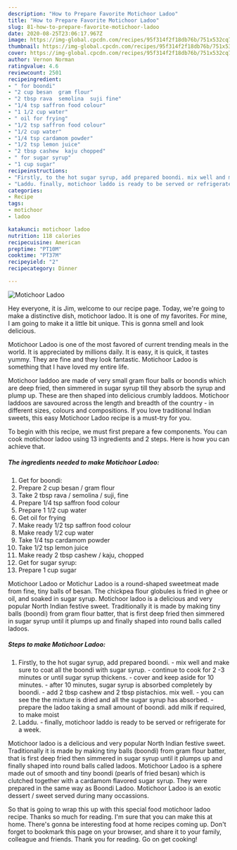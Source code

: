 ```yaml
---
description: "How to Prepare Favorite Motichoor Ladoo"
title: "How to Prepare Favorite Motichoor Ladoo"
slug: 81-how-to-prepare-favorite-motichoor-ladoo
date: 2020-08-25T23:06:17.967Z
image: https://img-global.cpcdn.com/recipes/95f314f2f18db76b/751x532cq70/motichoor-ladoo-recipe-main-photo.jpg
thumbnail: https://img-global.cpcdn.com/recipes/95f314f2f18db76b/751x532cq70/motichoor-ladoo-recipe-main-photo.jpg
cover: https://img-global.cpcdn.com/recipes/95f314f2f18db76b/751x532cq70/motichoor-ladoo-recipe-main-photo.jpg
author: Vernon Norman
ratingvalue: 4.6
reviewcount: 2501
recipeingredient:
- " for boondi"
- "2 cup besan  gram flour"
- "2 tbsp rava  semolina  suji fine"
- "1/4 tsp saffron food colour"
- "1 1/2 cup water"
- " oil for frying"
- "1/2 tsp saffron food colour"
- "1/2 cup water"
- "1/4 tsp cardamom powder"
- "1/2 tsp lemon juice"
- "2 tbsp cashew  kaju chopped"
- " for sugar syrup"
- "1 cup sugar"
recipeinstructions:
- "Firstly, to the hot sugar syrup, add prepared boondi. mix well and make sure to coat all the boondi with sugar syrup. continue to cook for 2 -3 minutes or until sugar syrup thickens. cover and keep aside for 10 minutes. after 10 minutes, sugar syrup is absorbed completely by boondi. add 2 tbsp cashew and 2 tbsp pistachios. mix well. you can see the the mixture is dried and all the sugar syrup has absorbed. prepare the ladoo taking a small amount of boondi. add milk if required, to make moist"
- "Laddu. finally, motichoor laddo is ready to be served or refrigerate for a week."
categories:
- Recipe
tags:
- motichoor
- ladoo

katakunci: motichoor ladoo 
nutrition: 118 calories
recipecuisine: American
preptime: "PT10M"
cooktime: "PT37M"
recipeyield: "2"
recipecategory: Dinner

---
```



![Motichoor Ladoo](https://img-global.cpcdn.com/recipes/95f314f2f18db76b/751x532cq70/motichoor-ladoo-recipe-main-photo.jpg)

Hey everyone, it is Jim, welcome to our recipe page. Today, we're going to make a distinctive dish, motichoor ladoo. It is one of my favorites. For mine, I am going to make it a little bit unique. This is gonna smell and look delicious.

Motichoor Ladoo is one of the most favored of current trending meals in the world. It is appreciated by millions daily. It is easy, it is quick, it tastes yummy. They are fine and they look fantastic. Motichoor Ladoo is something that I have loved my entire life.

Motichoor laddoo are made of very small gram flour balls or boondis which are deep fried, then simmered in sugar syrup till they absorb the syrup and plump up. These are then shaped into delicious crumbly laddoos. Motichoor laddoos are savoured across the length and breadth of the country - in different sizes, colours and compositions. If you love traditional Indian sweets, this easy Motichoor Ladoo recipe is a must-try for you.


To begin with this recipe, we must first prepare a few components. You can cook motichoor ladoo using 13 ingredients and 2 steps. Here is how you can achieve that.

<!--inarticleads1-->

##### The ingredients needed to make Motichoor Ladoo:

1. Get  for boondi:
1. Prepare 2 cup besan / gram flour
1. Take 2 tbsp rava / semolina / suji, fine
1. Prepare 1/4 tsp saffron food colour
1. Prepare 1 1/2 cup water
1. Get  oil for frying
1. Make ready 1/2 tsp saffron food colour
1. Make ready 1/2 cup water
1. Take 1/4 tsp cardamom powder
1. Take 1/2 tsp lemon juice
1. Make ready 2 tbsp cashew / kaju, chopped
1. Get  for sugar syrup:
1. Prepare 1 cup sugar


Motichoor Ladoo or Motichur Ladoo is a round-shaped sweetmeat made from fine, tiny balls of besan. The chickpea flour globules is fried in ghee or oil, and soaked in sugar syrup. Motichoor ladoo is a delicious and very popular North Indian festive sweet. Traditionally it is made by making tiny balls (boondi) from gram flour batter, that is first deep fried then simmered in sugar syrup until it plumps up and finally shaped into round balls called ladoos. 

<!--inarticleads2-->

##### Steps to make Motichoor Ladoo:

1. Firstly, to the hot sugar syrup, add prepared boondi. - mix well and make sure to coat all the boondi with sugar syrup. - continue to cook for 2 -3 minutes or until sugar syrup thickens. - cover and keep aside for 10 minutes. - after 10 minutes, sugar syrup is absorbed completely by boondi. - add 2 tbsp cashew and 2 tbsp pistachios. mix well. - you can see the the mixture is dried and all the sugar syrup has absorbed. - prepare the ladoo taking a small amount of boondi. add milk if required, to make moist
1. Laddu. - finally, motichoor laddo is ready to be served or refrigerate for a week.


Motichoor ladoo is a delicious and very popular North Indian festive sweet. Traditionally it is made by making tiny balls (boondi) from gram flour batter, that is first deep fried then simmered in sugar syrup until it plumps up and finally shaped into round balls called ladoos. Motichoor Ladoo is a sphere made out of smooth and tiny boondi (pearls of fried besan) which is clutched together with a cardamom flavored sugar syrup. They were prepared in the same way as Boondi Ladoo. Motichoor Ladoo is an exotic dessert / sweet served during many occassions. 

So that is going to wrap this up with this special food motichoor ladoo recipe. Thanks so much for reading. I'm sure that you can make this at home. There's gonna be interesting food at home recipes coming up. Don't forget to bookmark this page on your browser, and share it to your family, colleague and friends. Thank you for reading. Go on get cooking!
